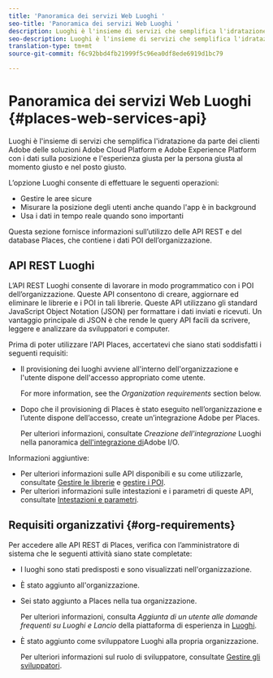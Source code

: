 ```yaml
---
title: 'Panoramica dei servizi Web Luoghi '
seo-title: 'Panoramica dei servizi Web Luoghi '
description: Luoghi è l'insieme di servizi che semplifica l'idratazione da parte dei clienti Adobe delle soluzioni Adobe Experience Cloud e Adobe Experience Platform con i dati sulla posizione e l'esperienza giusta per la persona giusta al momento giusto e nel posto giusto.
seo-description: Luoghi è l'insieme di servizi che semplifica l'idratazione da parte dei clienti Adobe delle soluzioni Adobe Experience Cloud e Adobe Experience Platform con i dati sulla posizione e l'esperienza giusta per la persona giusta al momento giusto e nel posto giusto.
translation-type: tm+mt
source-git-commit: f6c92bbd4fb21999f5c96ea0df8ede6919d1bc79

---
```



# Panoramica dei servizi Web Luoghi {#places-web-services-api}

Luoghi è l'insieme di servizi che semplifica l'idratazione da parte dei clienti Adobe delle soluzioni Adobe Cloud Platform e Adobe Experience Platform con i dati sulla posizione e l'esperienza giusta per la persona giusta al momento giusto e nel posto giusto.

L’opzione Luoghi consente di effettuare le seguenti operazioni:

* Gestire le aree sicure
* Misurare la posizione degli utenti anche quando l'app è in background
* Usa i dati in tempo reale quando sono importanti

Questa sezione fornisce informazioni sull’utilizzo delle API REST e del database Places, che contiene i dati POI dell’organizzazione.

## API REST Luoghi

L’API REST Luoghi consente di lavorare in modo programmatico con i POI dell’organizzazione. Queste API consentono di creare, aggiornare ed eliminare le librerie e i POI in tali librerie. Queste API utilizzano gli standard JavaScript Object Notation (JSON) per formattare i dati inviati e ricevuti. Un vantaggio principale di JSON è che rende le query API facili da scrivere, leggere e analizzare da sviluppatori e computer.

Prima di poter utilizzare l'API Places, accertatevi che siano stati soddisfatti i seguenti requisiti:

* Il provisioning dei luoghi avviene all'interno dell'organizzazione e l'utente dispone dell'accesso appropriato come utente.

   For more information, see the *Organization requirements* section below.

* Dopo che il provisioning di Places è stato eseguito nell’organizzazione e l’utente dispone dell’accesso, create un’integrazione Adobe per Places.

   Per ulteriori informazioni, consultate *Creazione dell'integrazione* Luoghi nella panoramica [dell'integrazione di](/help/places-web-service-api/adobe-i-o-integration.md)Adobe I/O.

Informazioni aggiuntive:

* Per ulteriori informazioni sulle API disponibili e su come utilizzarle, consultate [Gestire le librerie](/help/places-web-service-api/api-usage/manage-libraries/manage-libraries.md) e [gestire i POI](/help/places-web-service-api/api-usage/manage-pois/manage-pois.md).
* Per ulteriori informazioni sulle intestazioni e i parametri di queste API, consultate [Intestazioni e parametri](/help/places-web-service-api/api-usage/headers-and-parameters.md).

## Requisiti organizzativi {#org-requirements}

Per accedere alle API REST di Places, verifica con l’amministratore di sistema che le seguenti attività siano state completate:

* I luoghi sono stati predisposti e sono visualizzati nell'organizzazione.
* È stato aggiunto all'organizzazione.
* Sei stato aggiunto a Places nella tua organizzazione.

   Per ulteriori informazioni, consulta *Aggiunta di un utente alle domande frequenti su Luoghi e Lancio* della piattaforma di esperienza in [Luoghi](/help/places-faqs.md).

* È stato aggiunto come sviluppatore Luoghi alla propria organizzazione.

   Per ulteriori informazioni sul ruolo di sviluppatore, consultate [Gestire gli sviluppatori](https://helpx.adobe.com/enterprise/using/manage-developers.html).